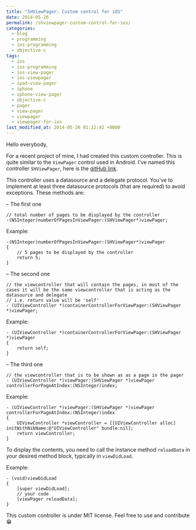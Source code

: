 ```yaml
---
title: "SHViewPager: Custom control for iOS"
date: 2014-05-26
permalink: /shviewpager-custom-control-for-ios/
categories:
  - blog
  - programming
  - ios-programming
  - objective-c
tags:
  - ios
  - ios-programming
  - ios-view-pager
  - ios-viewpager
  - ipad-view-pager
  - iphone
  - iphone-view-pager
  - objective-c
  - pager
  - view-pager
  - viewpager
  - viewpager-for-ios
last_modified_at: 2014-05-26 01:12:42 +0000
---
```


Hello everybody,

For a recent project of mine, I had created this custom controller. This is quite similar to the `ViewPager` control used in Android. I've named this controller `SHViewPager`, here is the [gitHub link](https://github.com/shabib87/SHViewPager).

This controller uses a datasource and a delegate protocol. You've to implement at least three datasource protocols (that are required) to avoid exceptions. These methods are:

– The first one

```objc
// total number of pages to be displayed by the controller
-(NSInteger)numberOfPagesInViewPager:(SHViewPager*)viewPager;
```

Example:

```objc
-(NSInteger)numberOfPagesInViewPager:(SHViewPager*)viewPager
{
    // 5 pages to be displayed by the controller
    return 5;
}
```

– The second one

```objc
// the viewcontroller that will contain the pages, in most of the cases it will be the same viewcontroller that is acting as the datasource and delegate
// i.e. return value will be 'self'
- (UIViewController *)containerControllerForViewPager:(SHViewPager *)viewPager;
```

Example:

```objc
- (UIViewController *)containerControllerForViewPager:(SHViewPager *)viewPager
{
    return self;
}
```

– The third one

```objc
// the viewcontroller that is to be shown as as a page in the pager
- (UIViewController *)viewPager:(SHViewPager *)viewPager controllerForPageAtIndex:(NSInteger)index;
```

Example:

```objc
- (UIViewController *)viewPager:(SHViewPager *)viewPager controllerForPageAtIndex:(NSInteger)index
{
    UIViewController *viewController = [[UIViewController alloc] initWithNibName:@"UIViewController" bundle:nil];
    return viewController;
}
```

To display the contents, you need to call the instance method `reloadData` in your desired method block, typically in `viewDidLoad`.

Example:

```objc
- (void)viewDidLoad
{
    [super viewDidLoad];
    // your code
    [viewPager reloadData];
}
```

This custom controller is under MIT license. Feel free to use and contribute 😁
